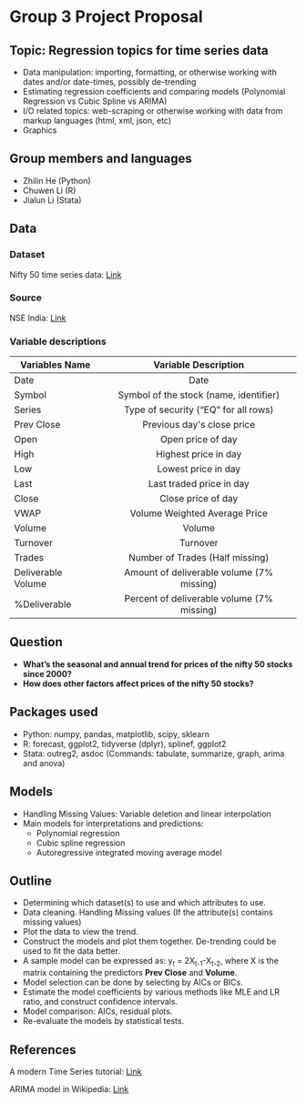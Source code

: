# Group 3 Project Proposal

## Topic: Regression topics for time series data

 - Data manipulation: importing, formatting, or otherwise working with dates
and/or date-times, possibly de-trending
 - Estimating regression coefficients and comparing models (Polynomial
 Regression vs Cubic Spline vs ARIMA)
 - I/O related topics: web-scraping or otherwise working with data from markup
languages (html, xml, json, etc)
 - Graphics


## Group members and languages

 - Zhilin He (Python)
 - Chuwen Li (R)
 - Jialun Li (Stata)

## Data

### Dataset

Nifty 50 time series data:
[Link](https://www.kaggle.com/rohanrao/nifty50-stock-market-data)

### Source

NSE India: [Link](https://www.nseindia.com/)

### Variable descriptions

| Variables Name   |Variable Description     |
| ------------- |:-------------:|
| Date   | Date               |
| Symbol | Symbol of the stock (name, identifier)  |
| Series | Type of security (“EQ” for all rows)   |
| Prev Close | Previous day's close price |
| Open | Open price of day |
| High | Highest price in day |
| Low | Lowest price in day |
| Last | Last traded price in day |
| Close | Close price of day |
| VWAP | Volume Weighted Average Price |
| Volume | Volume |
| Turnover | Turnover |
| Trades | Number of Trades (Half missing) |
| Deliverable Volume | Amount of deliverable volume (7\% missing) |
| \%Deliverable | Percent of deliverable volume (7\% missing) |
 
 
## Question
 
 - **What’s the seasonal and annual trend for prices of the nifty 50 stocks
 since 2000?**
 - **How does other factors affect prices of the nifty 50 stocks?**
 
## Packages used
 
 - Python: numpy, pandas, matplotlib, scipy, sklearn
 - R: forecast, ggplot2, tidyverse (dplyr), splinef, ggplot2
 - Stata: outreg2, asdoc (Commands: tabulate, summarize, graph, arima and anova)

## Models

 - Handling Missing Values: Variable deletion and linear interpolation
 - Main models for interpretations and predictions:
     - Polynomial regression
     - Cubic spline regression
     - Autoregressive integrated moving average model

## Outline

 - Determining which dataset(s) to use and which attributes to use.
 - Data cleaning. Handling Missing values (If the attribute(s) contains missing
 values)
 - Plot the data to view the trend.
 - Construct the models and plot them together. De-trending could be used to
 fit the data better.
 - A sample model can be expressed as: y<sub>t</sub> =
2X<sub>t-1</sub>-X<sub>t-2</sub>, where X is the matrix containing the
predictors **Prev Close** and **Volume**.
 - Model selection can be done by selecting by AICs or BICs.
 - Estimate the model coefficients by various methods like MLE and LR ratio,
 and construct confidence intervals.
 - Model comparison: AICs, residual plots.
 - Re-evaluate the models by statistical tests.
 
## References
 
A modern Time Series tutorial:
[Link](https://www.kaggle.com/rohanrao/a-modern-time-series-tutorial)
 
ARIMA model in Wikipedia:
[Link](https://en.wikipedia.org/wiki/Autoregressive_integrated_moving_average)

